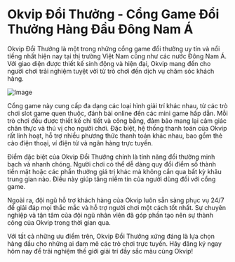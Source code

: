 # Okvip Đổi Thưởng - Cổng Game Đổi Thưởng Hàng Đầu Đông Nam Á

Okvip Đổi Thưởng là một trong những cổng game đổi thưởng uy tín và nổi tiếng nhất hiện nay tại thị trường Việt Nam cũng như các nước Đông Nam Á. Với giao diện được thiết kế sinh động và hiện đại, Okvip mang đến cho người chơi trải nghiệm tuyệt vời từ trò chơi đến dịch vụ chăm sóc khách hàng.

![Image](https://github.com/user-attachments/assets/bd51ea9f-0666-407b-a7a7-98ead6de688c)

Cổng game này cung cấp đa dạng các loại hình giải trí khác nhau, từ các trò chơi slot game quen thuộc, đánh bài online đến các mini game hấp dẫn. Mỗi trò chơi đều được thiết kế chi tiết và công bằng, đảm bảo mang lại cảm giác chân thực và thú vị cho người chơi. Đặc biệt, hệ thống thanh toán của Okvip rất linh hoạt, hỗ trợ nhiều phương thức thanh toán khác nhau, bao gồm thẻ cào điện thoại, ví điện tử và ngân hàng trực tuyến.

Điểm đặc biệt của Okvip Đổi Thưởng chính là tính năng đổi thưởng minh bạch và nhanh chóng. Người chơi có thể dễ dàng quy đổi điểm số thành tiền mặt hoặc các phần thưởng giá trị khác mà không cần qua bất kỳ khâu trung gian nào. Điều này giúp tăng niềm tin của người dùng đối với cổng game.

Ngoài ra, đội ngũ hỗ trợ khách hàng của Okvip luôn sẵn sàng phục vụ 24/7 để giải đáp mọi thắc mắc và hỗ trợ người chơi một cách tốt nhất. Sự chuyên nghiệp và tận tâm của đội ngũ nhân viên đã góp phần tạo nên sự thành công của Okvip trong thời gian qua.

Với tất cả những ưu điểm trên, Okvip Đổi Thưởng xứng đáng là lựa chọn hàng đầu cho những ai đam mê các trò chơi trực tuyến. Hãy đăng ký ngay hôm nay để trải nghiệm thế giới giải trí đầy sắc màu cùng Okvip!